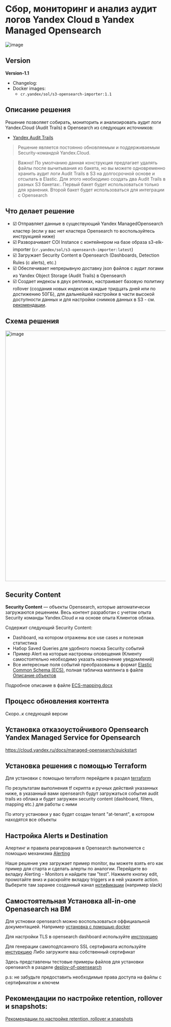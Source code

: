 # Сбор, мониторинг и анализ аудит логов Yandex Cloud в Yandex Managed Opensearch

![image](https://user-images.githubusercontent.com/85429798/184665197-01f0cbca-78f3-4b32-90f1-ee6a4fa71d8e.png)

## Version

**Version-1.1**
- Changelog:
- Docker images:
    - `cr.yandex/sol/s3-opensearch-importer:1.1`

## Описание решения
Решение позволяет собирать, мониторить и анализировать аудит логи Yandex.Cloud (Audit Trails) в Opensearch из следующих источников:
- [Yandex Audit Trails](https://cloud.yandex.ru/docs/audit-trails/)

> Решение является постоянно обновляемым и поддерживаемым Security-командой Yandex.Cloud.

> Важно! По умолчанию данная конструкция предлагает удалять файлы после вычитывания из бакета, но вы можете одновременно хранить аудит логи Audit Trails в S3 на долгосрочной основе и отсылать в Elastic. Для этого необходимо создать два Audit Trails в разных S3 бакетах:. Первый бакет будет использоваться только для хранения. Второй бакет будет использоваться для интеграции с Opensearch

## Что делает решение
- ☑️ Отправляет данные в существующий Yandex ManagedOpensearch кластер (если у вас нет кластера Opensearch то воспользуйтесь инструкцией ниже)
- ☑️ Разворачивает COI Instance с контейнером на базе образа s3-elk-importer (`cr.yandex/sol/s3-opensearch-importer:latest`)
- ☑️ Загружает Security Content в Opensearch (Dashboards, Detection Rules (с alerts), etc.)
- ☑️ Обеспечивает непрерывную доставку json файлов с аудит логами из Yandex Object Storage (Audit Trails) в Opensearch
- ☑️ Создает индексы в двух репликах, настраивает базовую политику rollover (создания новых индексов каждые тридцать дней или по достижению 50ГБ), для дальнейшей настройки в части высокой доступности данных и для настройки снимков данных в S3 - см. [рекомендации](./CONFIGURE-HA.md). 

## Схема решения
<img width="786" alt="image" src="https://user-images.githubusercontent.com/85429798/184668940-295e5e53-615d-434a-8e03-7396d00e0781.png">


## Security Content
**Security Content** — объекты Opensearch, которые автоматически загружаются решением. Весь контент разработан с учетом опыта Security команды Yandex.Cloud и на основе опыта Клиентов облака.

Содержит следующий Security Content:
- Dashboard, на котором отражены все use cases и полезная статистика
- Набор Saved Queries для удобного поиска Security событий
- Пример Alert на которые настроены оповещения (Клиенту самостоятельно необходимо указать назначение уведомлений)
- Все интересные поля событий преобразованы в формат [Elastic Common Schema (ECS)](https://www.elastic.co/guide/en/ecs/current/index.html), полная табличка маппинга в файле [Описание объектов](https://github.com/yandex-cloud/yc-solution-library-for-security/blob/master/auditlogs/export-auditlogs-to-ELK_main/papers/Описание%20объектов.pdf)

Подробное описание в файле [ECS-mapping.docx](https://github.com/yandex-cloud/yc-solution-library-for-security/blob/master/auditlogs/export-auditlogs-to-ELK_main/papers/ECS-mapping_new.pdf)

## Процесс обновления контента
Скоро..к следующей версии

## Установка отказоустойчивого Opensearch Yandex Managed Service for Opensearch
https://cloud.yandex.ru/docs/managed-opensearch/quickstart

## Установка решения с помощью Terraform

Для установки с помощью terraform перейдите в раздел [terraform](https://github.com/yandex-cloud/yc-solution-library-for-security/tree/add-opensearch-solution/auditlogs/export-auditlogs-to-Opensearch/terraform)

По результатам выполнения tf скрипта и ручных действий указанных ниже, в указанный вами opensearch будут загружаться события audit trails из облака и будет загружен security content (dashboard, filters, mapping etc.) для работы с ними

По итогу установки у вас будет создан tenant "at-tenant", в котором находятся все объекты

## Настройка Alerts и Destination
Алертинг и правила реагирования в Opensearch выполняется с помощью механизма [Alerting](https://opensearch.org/docs/latest/monitoring-plugins/alerting/index/)

Наше решение уже загружает пример monitor, вы можете взять его как пример для старта и сделать алерты по аналогии. Перейдите во вкладку Alerting - Monitors и найдите там "test". Нажмите кнопку edit, промотайте вниз и раскройте вкладку triggers и в ней укажите action. Выберите там заранее созданный канал [нотификации](https://opensearch.org/docs/latest/notifications-plugin/index/) (например slack) 



## Самостоятельная Установка all-in-one Openasearch на ВМ
Для устновки opensearch можно воспользоваться оффициальной документацией. Например [установка с помощью docker](https://opensearch.org/docs/2.1/opensearch/install/index/)

Для настройки TLS в opensearch dashboard используйте [инструкцию](https://opensearch.org/docs/2.1/dashboards/install/tls/)

Для генерации самоподпсанного SSL сертификата используйте [инстуркцию](https://opensearch.org/docs/2.1/security-plugin/configuration/generate-certificates/)
Либо загружите ваш собственный сертификат

Здесь представлены тестовые примеры файлов для установки opensearch в разделе [deploy-of-opensearch](https://github.com/yandex-cloud/yc-solution-library-for-security/tree/add-opensearch-solution/auditlogs/export-auditlogs-to-Opensearch/deploy-of-opensearch)

p.s: не забудьте предоставить необходимые права доступа на файлы с сертификатом и ключем

## Рекомендации по настройке retention, rollover и snapshots:

[Рекомендации по настройке retention, rollover и snapshots](./CONFIGURE-HA.md)
